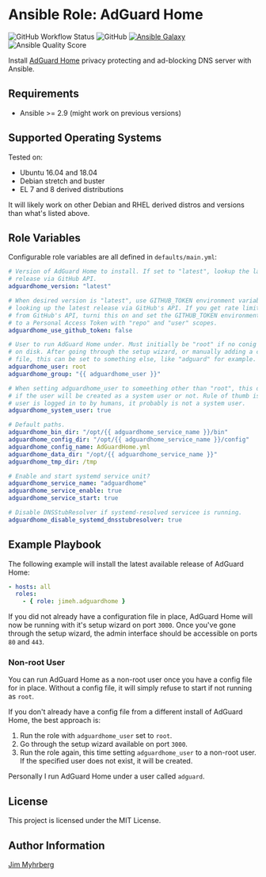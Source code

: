# Ansible Role: AdGuard Home

![GitHub Workflow Status](https://img.shields.io/github/workflow/status/jimeh/ansible-adguardhome/CI?style=flat) ![GitHub](https://img.shields.io/github/license/jimeh/ansible-adguardhome?style=flat) [![Ansible Galaxy](https://img.shields.io/badge/galaxy-jimeh.adguardhome-660198?style=flat)](https://galaxy.ansible.com/jimeh/adguardhome) ![Ansible Quality Score](https://img.shields.io/ansible/quality/46001?style=flat)

Install [AdGuard Home](https://github.com/AdguardTeam/AdGuardHome) privacy
protecting and ad-blocking DNS server with Ansible.

## Requirements

- Ansible >= 2.9 (might work on previous versions)

## Supported Operating Systems

Tested on:

- Ubuntu 16.04 and 18.04
- Debian stretch and buster
- EL 7 and 8 derived distributions

It will likely work on other Debian and RHEL derived distros and versions than
what's listed above.

## Role Variables

Configurable role variables are all defined in `defaults/main.yml`:

```yaml
# Version of AdGuard Home to install. If set to "latest", lookup the latest
# release via GitHub API.
adguardhome_version: "latest"

# When desired version is "latest", use GITHUB_TOKEN environment variable when
# looking up the latest release via GitHub's API. If you get rate limit errors
# from GitHub's API, turni this on and set the GITHUB_TOKEN environment variable
# to a Personal Access Token with "repo" and "user" scopes.
adguardhome_use_github_token: false

# User to run AdGuard Home under. Must initially be "root" if no conig file is
# on disk. After going through the setup wizard, or manually adding a config
# file, this can be set to something else, like "adguard" for example.
adguardhome_user: root
adguardhome_group: "{{ adguardhome_user }}"

# When setting adguardhome_user to someething other than "root", this determines
# if the user will be created as a system user or not. Rule of thumb is if the
# user is logged in to by humans, it probably is not a system user.
adguardhome_system_user: true

# Default paths.
adguardhome_bin_dir: "/opt/{{ adguardhome_service_name }}/bin"
adguardhome_config_dir: "/opt/{{ adguardhome_service_name }}/config"
adguardhome_config_name: AdGuardHome.yml
adguardhome_data_dir: "/opt/{{ adguardhome_service_name }}"
adguardhome_tmp_dir: /tmp

# Enable and start systemd service unit?
adguardhome_service_name: "adguardhome"
adguardhome_service_enable: true
adguardhome_service_start: true

# Disable DNSStubResolver if systemd-resolved servicee is running.
adguardhome_disable_systemd_dnsstubresolver: true
```

## Example Playbook

The following example will install the latest available release of AdGuard Home:

```yaml
- hosts: all
  roles:
    - { role: jimeh.adguardhome }
```

If you did not already have a configuration file in place, AdGuard Home will now
be running with it's setup wizard on port `3000`. Once you've gone through the
setup wizard, the admin interface should be accessible on ports `80` and `443`.

### Non-root User

You can run AdGuard Home as a non-root user once you have a config file for in
place. Without a config file, it will simply refuse to start if not running as
`root`.

If you don't already have a config file from a different install of AdGuard
Home, the best approach is:

1. Run the role with `adguardhome_user` set to `root`.
2. Go through the setup wizard available on port `3000`.
3. Run the role again, this time setting `adguardhome_user` to a non-root
   user. If the specified user does not exist, it will be created.

Personally I run AdGuard Home under a user called `adguard`.

## License

This project is licensed under the MIT License.

## Author Information

[Jim Myhrberg](https://jimeh.me/)
